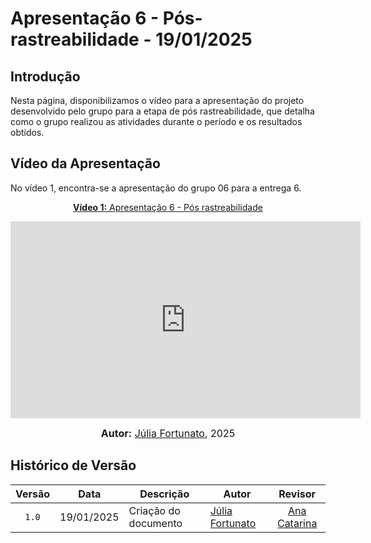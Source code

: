 # Apresentação 6 - Pós-rastreabilidade - 19/01/2025

## Introdução

Nesta página, disponibilizamos o vídeo para a apresentação do projeto desenvolvido pelo grupo para a etapa de pós rastreabilidade, que detalha como o grupo realizou as atividades durante o período e os resultados obtidos.

## Vídeo da Apresentação

No vídeo 1, encontra-se a apresentação do grupo 06 para a entrega 6.

<div align="center">

<p style="text-align: center"><a href="https://youtu.be/KGxwhim0MpM?si=Z-FFkyHigiQQD8Mw" target="blanket"><b>Vídeo 1:</b> Apresentação 6 - Pós rastreabilidade </a></p>

<iframe width="560" height="315" src="https://www.youtube.com/embed/KGxwhim0MpM?si=Z-FFkyHigiQQD8Mw" title="YouTube video player" frameborder="0" allow="accelerometer; autoplay; clipboard-write; encrypted-media; gyroscope; picture-in-picture; web-share" referrerpolicy="strict-origin-when-cross-origin" allowfullscreen></iframe>

<font size="3"><p style="text-align: center"><b>Autor:</b> <a href="https://github.com/julia-fortunato">Júlia Fortunato</a>, 2025</p></font>

</div >

## Histórico de Versão

| Versão | Data       | Descrição            | Autor                                                 |                        Revisor                        |
| :----: | ---------- | -------------------- | ----------------------------------------------------- | :---------------------------------------------------: |
| `1.0`  | 19/01/2025 | Criação do documento | [Júlia Fortunato](https://github.com/julia-fortunato) |    [Ana Catarina](https://github.com/an4catarina)     |
